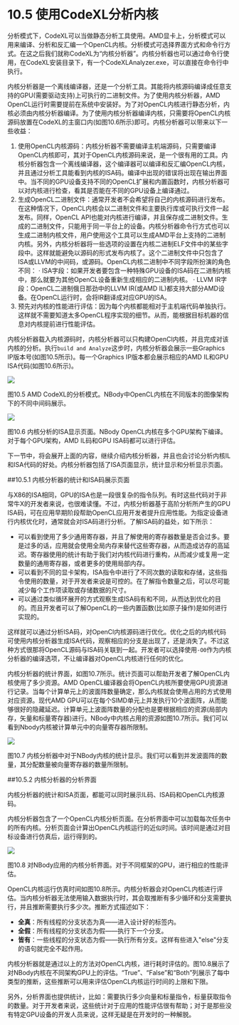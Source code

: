 # 10.5 使用CodeXL分析内核

分析模式下，CodeXL可以当做静态分析工具使用。AMD显卡上，分析模式可以用来编译、分析和反汇编一个OpenCL内核。分析模式可选择界面方式和命令行方式。在这之后我们就称CodeXL为“内核分析器”。内核分析器也可以通过命令行使用，在CodeXL安装目录下，有一个CodeXLAnalyzer.exe，可以直接在命令行中执行。

内核分析器是一个离线编译器，还是一个分析工具。其能将内核源码编译成任意支持的GPU(需要驱动支持)上可执行的二进制文件。为了使用内核分析器，AMD OpenCL运行时需要提前在系统中安装好。为了对OpenCL内核进行静态分析，内核必须由内核分析器编译。为了使用内核分析器编译内核，只需要将OpenCL内核源码放置在CodeXL的主窗口内(如图10.6所示)即可。内核分析器可以带来以下一些收益：

1. 使用OpenCL内核源码：内核分析器不需要编译主机端源码，只需要编译OpenCL内核即可，其对于OpenCL内核源码来说，是一个很有用的工具。内核分析器包含一个离线编译器，这个编译器可以编译和反汇编OpenCL内核，并且通过分析工具能看到内核的ISA码。编译中出现的错误将出现在输出界面中。当不同的GPU设备支持不同的OpenCL扩展和内置函数时，内核分析器可以对内核进行检查，看其是否能在不同的GPU设备上编译通过。
2. 生成OpenCL二进制文件：通常开发者不会希望将自己的内核源码进行发布。在这种情况下，OpenCL内核会以二进制文件和主要执行库或可执行文件一起发布。同样，OpenCL API也能对内核进行编译，并且保存成二进制文件。生成的二进制文件，只能用于同一平台上的设备。内核分析器命令行方式也可以生成二进制内核文件，用户使用这个工具可以生成AMD平台上支持的二进制内核。另外，内核分析器将一些选项的设置在内核二进制ELF文件中的某些字段中。这样就能避免以源码的形式发布内核了。这个二进制文件中只包含了ISA或LLVM的中间码，或源码。OpenCL内核二进制中不同字段所扮演的角色不同：
	· ISA字段：如果开发者要包含一种特殊GPU设备的ISA码在二进制内核中，那么就要为其他OpenCL设备重新生成相应的二进制内核。
    · LLVM IR字段：OpenCL二进制俄日那劲中的LLVM IR(或AMD IL)都支持大部分AMD设备。在OpenCL运行时，会将IR翻译成对应GPU的ISA。
3. 预先对内核的性能进行评估：因为每个内核都能相对于主机端代码单独执行。这样就不需要知道太多OpenCL程序实现的细节。从而，能根据目标机器的信息对内核提前进行性能评估。

内核分析器载入内核源码时，内核分析器可以只构建OpenCl内核，并且完成对该内核的分析。执行`build and Analyze`这步时，内核分析器会展示一些Graphics IP版本号(如图10.5所示)。每一个Graphics IP版本都会展示相应的AMD IL和GPU ISA代码(如图10.6所示)。

![](../../images/chapter10/10-5.png)

图10.5 AMD CodeXL的分析模式。NBody中OpenCL内核在不同版本的图像架构下的不同中间码展示。

![](../../images/chapter10/10-6.png)

图10.6 内核分析的ISA显示页面。NBody OpenCL内核在多个GPU架构下编译。对于每个GPU架构，AMD IL码和GPU ISA码都可以进行评估。

下一节中，将会展开上面的内容，继续介绍内核分析器，并且也会讨论分析内核IL和ISA代码的好处。内核分析器包括了ISA页面显示，统计显示和分析显示页面。

##10.5.1 内核分析器的统计和ISA码展示页面

与X86的ISA相同，GPU的ISA也是一段很复杂的指令队列。有时这些代码对于非常牛X的开发者来说，也很难读懂。不过，内核分析器基于高阶分析所产生的GPU ISA码，可在应用早期阶段帮助OpenCL应用开发者提升应用性能。为指定设备进行内核优化时，通常就会对ISA码进行分析。了解ISA码的益处，如下所示：

- 可以看到使用了多少通用寄存器，并且了解使用的寄存器数量是否会过多。要是过多的话，应用就会使用全局内存来替代这些寄存器，从而造成访存的高延迟。寄存器使用的统计有助于我们对内核代码进行重构，从而减少或复用一定数量的通用寄存器，或者更多的使用局部内存。
- 可以看到不同的显卡架构，ISA指令中进行了不同次数的读取和存储，这些指令使用的数量，对于开发者来说是可控的。在了解指令数量之后，可以尽可能减少每个工作项读取或存储数据的尺寸。
- 可以通过类似循环展开的方式观察生成ISA码有和不同，从而达到优化的目的。而且开发者可以了解OpenCL的一些内置函数(比如原子操作)是如何进行实现的。

这样就可以通过分析ISA码，对OpenCl内核源码进行优化。优化之后的内核代码可使用内核分析器生成ISA代码，观察相应的分支是出现了，还是消失了。不过这种方式很那将OpenCL源码与ISA码关联到一起。开发者可以选择使用`-O0`作为内核分析器的编译选项，不让编译器对OpenCL内核进行任何的优化。

内核分析器的统计界面，如图10.7所示。统计页面可以帮助开发者了解OpenCL内核使用了多少资源。AMD OpenCL编译器会将OpenCL内核所要使用GPU资源进行记录。当每个计算单元上的波面阵数量确定，那么内核就会使用占用的方式使用对应资源。现代AMD GPU可以在每个SIMD单元上并发执行10个波面阵，从而能够很好的隐藏延迟。计算单元上波面阵数量的分配也是要根据相应的资源(局部内存，矢量和标量寄存器)进行。NBody中内核占用的资源如图10.7所示。我们可以看到Nbody内核被计算单元中的向量寄存器所限制。

![](../../images/chapter10/10-7.png)

图10.7 内核分析器中对于NBody内核的统计显示。我们可以看到并发波面阵的数量，其分配数量被向量寄存器的数量所限制。

##10.5.2 内核分析器的分析界面

内核分析器的统计和ISA页面，都能可以同时展示IL码、ISA码和OpenCL内核源码。

内核分析器包含了一个OpenCL内核分析页面。在分析界面中可以加载每次任务中的所有内核。分析页面会计算出OpenCL内核运行的近似时间。该时间是通过对目标设备进行仿真后，运行得到的。

![](../../images/chapter10/10-8.png)

图10.8 对NBody应用的内核分析界面。对于不同框架的GPU，进行相应的性能评估。

OpenCL内核运行仿真时间如图10.8所示。内核分析器会对OpenCL内核进行评估。当内核分析器无法使用输入数据执行时，其会取推断有多少循环和分支需要执行，并且推断需要执行多少次。推断方式描述如下：

- **全真**：所有线程的分支状态为真——进入设计好的标签内。
- **全假**：所有线程的分支状态为假——执行下一个分支。
- **皆有**：一些线程的分支状态为假——执行所有分支。这样有些进入"else"分支的语句就完全不起作用。

内核分析器就是通过以上的方法对OpenCL内核，进行耗时评估的。图10.8展示了对NBody内核在不同架构GPU上的评估。“True”、“False”和“Both”列展示了每中类型的推断，这些推断可以用来评估OpenCL内核运行时间的上限和下限。

另外，分析界面也提供统计，比如：需要执行多少向量和标量指令，标量获取指令的数量。对于开发者来说，这些统计对于应用的性能评估很有帮助；对于是那些没有特定GPU设备的开发人员来说，这样无疑是在开发时的一种解脱。




